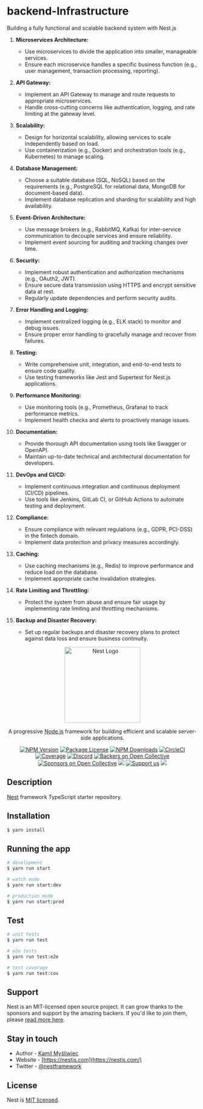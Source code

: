 # backend-Infrastructure

Building a fully functional and scalable backend system with Nest.js

1. **Microservices Architecture:**

   - Use microservices to divide the application into smaller, manageable services.
   - Ensure each microservice handles a specific business function (e.g., user management, transaction processing, reporting).

2. **API Gateway:**

   - Implement an API Gateway to manage and route requests to appropriate microservices.
   - Handle cross-cutting concerns like authentication, logging, and rate limiting at the gateway level.

3. **Scalability:**

   - Design for horizontal scalability, allowing services to scale independently based on load.
   - Use containerization (e.g., Docker) and orchestration tools (e.g., Kubernetes) to manage scaling.

4. **Database Management:**

   - Choose a suitable database (SQL, NoSQL) based on the requirements (e.g., PostgreSQL for relational data, MongoDB for document-based data).
   - Implement database replication and sharding for scalability and high availability.

5. **Event-Driven Architecture:**

   - Use message brokers (e.g., RabbitMQ, Kafka) for inter-service communication to decouple services and ensure reliability.
   - Implement event sourcing for auditing and tracking changes over time.

6. **Security:**

   - Implement robust authentication and authorization mechanisms (e.g., OAuth2, JWT).
   - Ensure secure data transmission using HTTPS and encrypt sensitive data at rest.
   - Regularly update dependencies and perform security audits.

7. **Error Handling and Logging:**

   - Implement centralized logging (e.g., ELK stack) to monitor and debug issues.
   - Ensure proper error handling to gracefully manage and recover from failures.

8. **Testing:**

   - Write comprehensive unit, integration, and end-to-end tests to ensure code quality.
   - Use testing frameworks like Jest and Supertest for Nest.js applications.

9. **Performance Monitoring:**

   - Use monitoring tools (e.g., Prometheus, Grafana) to track performance metrics.
   - Implement health checks and alerts to proactively manage issues.

10. **Documentation:**

    - Provide thorough API documentation using tools like Swagger or OpenAPI.
    - Maintain up-to-date technical and architectural documentation for developers.

11. **DevOps and CI/CD:**

    - Implement continuous integration and continuous deployment (CI/CD) pipelines.
    - Use tools like Jenkins, GitLab CI, or GitHub Actions to automate testing and deployment.

12. **Compliance:**

    - Ensure compliance with relevant regulations (e.g., GDPR, PCI-DSS) in the fintech domain.
    - Implement data protection and privacy measures accordingly.

13. **Caching:**

    - Use caching mechanisms (e.g., Redis) to improve performance and reduce load on the database.
    - Implement appropriate cache invalidation strategies.

14. **Rate Limiting and Throttling:**

    - Protect the system from abuse and ensure fair usage by implementing rate limiting and throttling mechanisms.

15. **Backup and Disaster Recovery:**
    - Set up regular backups and disaster recovery plans to protect against data loss and ensure business continuity.

<p align="center">
  <a href="http://nestjs.com/" target="blank"><img src="https://nestjs.com/img/logo-small.svg" width="200" alt="Nest Logo" /></a>
</p>

[circleci-image]: https://img.shields.io/circleci/build/github/nestjs/nest/master?token=abc123def456
[circleci-url]: https://circleci.com/gh/nestjs/nest

  <p align="center">A progressive <a href="http://nodejs.org" target="_blank">Node.js</a> framework for building efficient and scalable server-side applications.</p>
    <p align="center">
<a href="https://www.npmjs.com/~nestjscore" target="_blank"><img src="https://img.shields.io/npm/v/@nestjs/core.svg" alt="NPM Version" /></a>
<a href="https://www.npmjs.com/~nestjscore" target="_blank"><img src="https://img.shields.io/npm/l/@nestjs/core.svg" alt="Package License" /></a>
<a href="https://www.npmjs.com/~nestjscore" target="_blank"><img src="https://img.shields.io/npm/dm/@nestjs/common.svg" alt="NPM Downloads" /></a>
<a href="https://circleci.com/gh/nestjs/nest" target="_blank"><img src="https://img.shields.io/circleci/build/github/nestjs/nest/master" alt="CircleCI" /></a>
<a href="https://coveralls.io/github/nestjs/nest?branch=master" target="_blank"><img src="https://coveralls.io/repos/github/nestjs/nest/badge.svg?branch=master#9" alt="Coverage" /></a>
<a href="https://discord.gg/G7Qnnhy" target="_blank"><img src="https://img.shields.io/badge/discord-online-brightgreen.svg" alt="Discord"/></a>
<a href="https://opencollective.com/nest#backer" target="_blank"><img src="https://opencollective.com/nest/backers/badge.svg" alt="Backers on Open Collective" /></a>
<a href="https://opencollective.com/nest#sponsor" target="_blank"><img src="https://opencollective.com/nest/sponsors/badge.svg" alt="Sponsors on Open Collective" /></a>
  <a href="https://paypal.me/kamilmysliwiec" target="_blank"><img src="https://img.shields.io/badge/Donate-PayPal-ff3f59.svg"/></a>
    <a href="https://opencollective.com/nest#sponsor"  target="_blank"><img src="https://img.shields.io/badge/Support%20us-Open%20Collective-41B883.svg" alt="Support us"></a>
  <a href="https://twitter.com/nestframework" target="_blank"><img src="https://img.shields.io/twitter/follow/nestframework.svg?style=social&label=Follow"></a>
</p>
  <!--[![Backers on Open Collective](https://opencollective.com/nest/backers/badge.svg)](https://opencollective.com/nest#backer)
  [![Sponsors on Open Collective](https://opencollective.com/nest/sponsors/badge.svg)](https://opencollective.com/nest#sponsor)-->

## Description

[Nest](https://github.com/nestjs/nest) framework TypeScript starter repository.

## Installation

```bash
$ yarn install
```

## Running the app

```bash
# development
$ yarn run start

# watch mode
$ yarn run start:dev

# production mode
$ yarn run start:prod
```

## Test

```bash
# unit tests
$ yarn run test

# e2e tests
$ yarn run test:e2e

# test coverage
$ yarn run test:cov
```

## Support

Nest is an MIT-licensed open source project. It can grow thanks to the sponsors and support by the amazing backers. If you'd like to join them, please [read more here](https://docs.nestjs.com/support).

## Stay in touch

- Author - [Kamil Myśliwiec](https://kamilmysliwiec.com)
- Website - [https://nestjs.com](https://nestjs.com/)
- Twitter - [@nestframework](https://twitter.com/nestframework)

## License

Nest is [MIT licensed](LICENSE).
